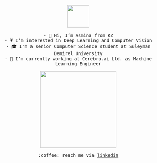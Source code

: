 <p align="center">
  <img src="https://art.pixilart.com/a10e402c50554f1.gif" width="70px">
  <br><br>
  <samp>
- 👋 Hi, I’m Asmina from KZ<br>
- 💗 I’m interested in Deep Learning and Computer Vision<br>
- 🎓 I'm a senior Computer Science student at Suleyman Demirel University<br>
- 🧠 I’m currently working at Cerebra.ai Ltd. as Machine Learning Engineer<br><br>
    <img src="https://i.imgur.com/kdKhgx6.gif" width="240px" align="center"><br><br>
    :coffee: reach me via <a href="https://linkedin.com/in/https://www.linkedin.com/in/asmina-barkhandinova-6540a816b/">linkedin</a>
  </samp>
</p>


<!---
asminabarkhandin/asminabarkhandin is a ✨ special ✨ repository because its `README.md` (this file) appears on your GitHub profile.
You can click the Preview link to take a look at your changes.
--->
